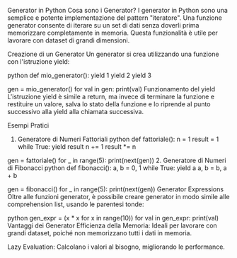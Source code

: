 Generator in Python
Cosa sono i Generator?
I generator in Python sono una semplice e potente implementazione del pattern "iteratore". Una funzione generator consente di iterare su un set di dati senza doverli prima memorizzare completamente in memoria. Questa funzionalità è utile per lavorare con dataset di grandi dimensioni.

Creazione di un Generator
Un generator si crea utilizzando una funzione con l'istruzione yield:

python
def mio_generator():
    yield 1
    yield 2
    yield 3

gen = mio_generator()
for val in gen:
    print(val)
Funzionamento del yield
L'istruzione yield è simile a return, ma invece di terminare la funzione e restituire un valore, salva lo stato della funzione e lo riprende al punto successivo alla yield alla chiamata successiva.

Esempi Pratici
1. Generatore di Numeri Fattoriali
python
def fattoriale():
    n = 1
    result = 1
    while True:
        yield result
        n += 1
        result *= n

gen = fattoriale()
for _ in range(5):
    print(next(gen))
2. Generatore di Numeri di Fibonacci
python
def fibonacci():
    a, b = 0, 1
    while True:
        yield a
        a, b = b, a + b

gen = fibonacci()
for _ in range(5):
    print(next(gen))
Generator Expressions
Oltre alle funzioni generator, è possibile creare generator in modo simile alle comprehension list, usando le parentesi tonde:

python
gen_expr = (x * x for x in range(10))
for val in gen_expr:
    print(val)
Vantaggi dei Generator
Efficienza della Memoria: Ideali per lavorare con grandi dataset, poiché non memorizzano tutti i dati in memoria.

Lazy Evaluation: Calcolano i valori al bisogno, migliorando le performance.